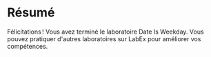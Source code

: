 # Résumé

Félicitations ! Vous avez terminé le laboratoire Date Is Weekday. Vous pouvez pratiquer d'autres laboratoires sur LabEx pour améliorer vos compétences.
